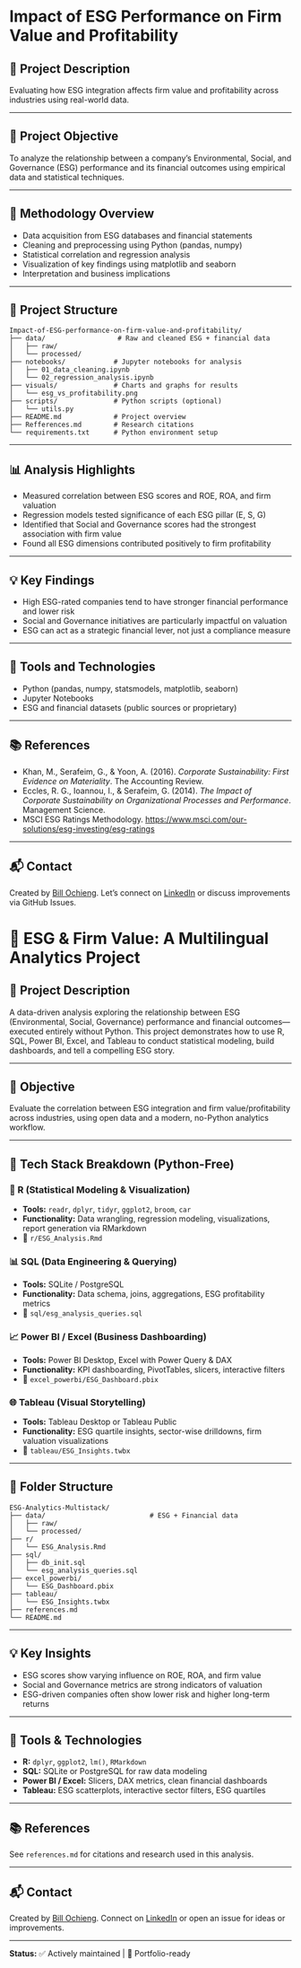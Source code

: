 # Impact of ESG Performance on Firm Value and Profitability

## 📘 Project Description
Evaluating how ESG integration affects firm value and profitability across industries using real-world data.

---

## 🎯 Project Objective
To analyze the relationship between a company’s Environmental, Social, and Governance (ESG) performance and its financial outcomes using empirical data and statistical techniques.

---

## 🧪 Methodology Overview
- Data acquisition from ESG databases and financial statements
- Cleaning and preprocessing using Python (pandas, numpy)
- Statistical correlation and regression analysis
- Visualization of key findings using matplotlib and seaborn
- Interpretation and business implications

---

## 📂 Project Structure
```
Impact-of-ESG-performance-on-firm-value-and-profitability/
├── data/                  # Raw and cleaned ESG + financial data
│   ├── raw/
│   └── processed/
├── notebooks/            # Jupyter notebooks for analysis
│   ├── 01_data_cleaning.ipynb
│   └── 02_regression_analysis.ipynb
├── visuals/              # Charts and graphs for results
│   └── esg_vs_profitability.png
├── scripts/              # Python scripts (optional)
│   └── utils.py
├── README.md             # Project overview
├── Refferences.md        # Research citations
└── requirements.txt      # Python environment setup
```

---

## 📊 Analysis Highlights
- Measured correlation between ESG scores and ROE, ROA, and firm valuation
- Regression models tested significance of each ESG pillar (E, S, G)
- Identified that Social and Governance scores had the strongest association with firm value
- Found all ESG dimensions contributed positively to firm profitability

---

## 💡 Key Findings
- High ESG-rated companies tend to have stronger financial performance and lower risk
- Social and Governance initiatives are particularly impactful on valuation
- ESG can act as a strategic financial lever, not just a compliance measure

---

## 🧠 Tools and Technologies
- Python (pandas, numpy, statsmodels, matplotlib, seaborn)
- Jupyter Notebooks
- ESG and financial datasets (public sources or proprietary)

---

## 📚 References
- Khan, M., Serafeim, G., & Yoon, A. (2016). *Corporate Sustainability: First Evidence on Materiality*. The Accounting Review.
- Eccles, R. G., Ioannou, I., & Serafeim, G. (2014). *The Impact of Corporate Sustainability on Organizational Processes and Performance*. Management Science.
- MSCI ESG Ratings Methodology. https://www.msci.com/our-solutions/esg-investing/esg-ratings

---

## 📬 Contact
Created by [Bill Ochieng](https://github.com/BillOchieng). Let’s connect on [LinkedIn](https://linkedin.com/in/) or discuss improvements via GitHub Issues.


# 🌱 ESG & Firm Value: A Multilingual Analytics Project

## 📘 Project Description

A data-driven analysis exploring the relationship between ESG (Environmental, Social, Governance) performance and financial outcomes—executed entirely without Python. This project demonstrates how to use R, SQL, Power BI, Excel, and Tableau to conduct statistical modeling, build dashboards, and tell a compelling ESG story.

---

## 🎯 Objective

Evaluate the correlation between ESG integration and firm value/profitability across industries, using open data and a modern, no-Python analytics workflow.

---

## 🔄 Tech Stack Breakdown (Python-Free)

### 🧪 R (Statistical Modeling & Visualization)

* **Tools:** `readr`, `dplyr`, `tidyr`, `ggplot2`, `broom`, `car`
* **Functionality:** Data wrangling, regression modeling, visualizations, report generation via RMarkdown
* 📁 `r/ESG_Analysis.Rmd`

### 📊 SQL (Data Engineering & Querying)

* **Tools:** SQLite / PostgreSQL
* **Functionality:** Data schema, joins, aggregations, ESG profitability metrics
* 📁 `sql/esg_analysis_queries.sql`

### 📈 Power BI / Excel (Business Dashboarding)

* **Tools:** Power BI Desktop, Excel with Power Query & DAX
* **Functionality:** KPI dashboarding, PivotTables, slicers, interactive filters
* 📁 `excel_powerbi/ESG_Dashboard.pbix`

### 🌐 Tableau (Visual Storytelling)

* **Tools:** Tableau Desktop or Tableau Public
* **Functionality:** ESG quartile insights, sector-wise drilldowns, firm valuation visualizations
* 📁 `tableau/ESG_Insights.twbx`

---

## 📂 Folder Structure

```
ESG-Analytics-Multistack/
├── data/                          # ESG + Financial data
│   ├── raw/
│   └── processed/
├── r/
│   └── ESG_Analysis.Rmd
├── sql/
│   ├── db_init.sql
│   └── esg_analysis_queries.sql
├── excel_powerbi/
│   └── ESG_Dashboard.pbix
├── tableau/
│   └── ESG_Insights.twbx
├── references.md
└── README.md
```

---

## 💡 Key Insights

* ESG scores show varying influence on ROE, ROA, and firm value
* Social and Governance metrics are strong indicators of valuation
* ESG-driven companies often show lower risk and higher long-term returns

---

## 🧠 Tools & Technologies

* **R:** `dplyr`, `ggplot2`, `lm()`, `RMarkdown`
* **SQL:** SQLite or PostgreSQL for raw data modeling
* **Power BI / Excel:** Slicers, DAX metrics, clean financial dashboards
* **Tableau:** ESG scatterplots, interactive sector filters, ESG quartiles

---

## 📚 References

See `references.md` for citations and research used in this analysis.

---

## 📬 Contact

Created by [Bill Ochieng](https://github.com/BillOchieng). Connect on [LinkedIn](https://linkedin.com/in/) or open an issue for ideas or improvements.

---

**Status:** ✅ Actively maintained | 💼 Portfolio-ready

